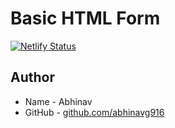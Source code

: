 # Basic HTML Form
[![Netlify Status](https://api.netlify.com/api/v1/badges/628aff6c-83a7-4c30-a821-035a3826e582/deploy-status)](https://app.netlify.com/sites/agitated-clarke-4db600/deploys)


## Author
* Name - Abhinav
* GitHub - [github.com/abhinavg916](https://github.com/abhinavg916)
